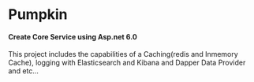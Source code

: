 # Pumpkin
<h4>Create Core Service using Asp.net 6.0</h4>

This project includes the capabilities of a Caching(redis and Inmemory Cache), logging with Elasticsearch and Kibana and Dapper Data Provider and etc...
